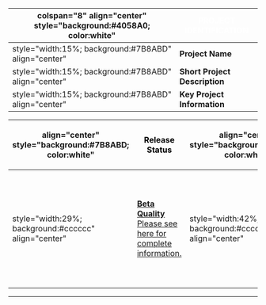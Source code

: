 | colspan="8" align="center" style="background:\#4058A0; color:white" | <font color="white">**PROJECT IDENTIFICATION** |
| ------------------------------------------------------------------- | ---------------------------------------------- |
| style="width:15%; background:\#7B8ABD" align="center"               | **Project Name**                               |
| style="width:15%; background:\#7B8ABD" align="center"               | **Short Project Description**                  |
| style="width:15%; background:\#7B8ABD" align="center"               | **Key Project Information**                    |

<table>
<thead>
<tr class="header">
<th><p>align="center" style="background:#7B8ABD; color:white"</p></th>
<th><p><font color="black"><strong>Release Status</strong></p></th>
<th><p>align="center" style="background:#7B8ABD; color:white"</p></th>
<th><p><font color="black"><strong>Main Links</strong></p></th>
<th><p>align="center" style="background:#7B8ABD; color:white"</p></th>
<th><p><font color="black"><strong>Related Projects</strong></p></th>
</tr>
</thead>
<tbody>
<tr class="odd">
<td><p>style="width:29%; background:#cccccc" align="center"</p></td>
<td><p><strong><a href=":Category:OWASP_Project_Assessment#Beta_Quality_Tool_Criteria" title="wikilink">Beta Quality</a></strong><br />
<a href=":Category:OWASP_Skavenger_Project_-_Assessment_Frame" title="wikilink">Please see here for complete information.</a></p></td>
<td><p>style="width:42%; background:#cccccc" align="center"</p></td>
<td><p>The tool is written in C# with .NET 2.0 WinForms (for the GUI) as well as Perl (for the CLI) and can be downloaded from <a href="https://sourceforge.net/projects/skavenger/">sourceforge.net</a></p></td>
<td><p>style="width:29%; background:#cccccc" align="center"</p></td>
<td><p><a href="OWASP_WebScarab_Project" title="wikilink">OWASP WebScarab Project</a><br />
<a href="OWASP_WebGoat_Project" title="wikilink">OWASP WebGoat Project</a><br />
<a href="OWASP_Testing_Guide" title="wikilink">OWASP Testing Guide</a></p></td>
</tr>
</tbody>
</table>

-----